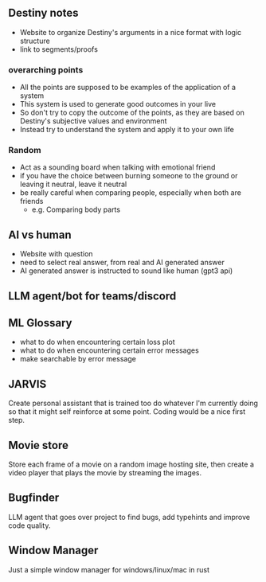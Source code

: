 <!-- --- -->
<!-- title: Notes -->
<!-- layout: base -->
<!-- --- -->


## Destiny notes

- Website to organize Destiny's arguments in a nice format with logic structure
- link to segments/proofs

### overarching points

- All the points are supposed to be examples of the application of a system
- This system is used to generate good outcomes in your live
- So don't try to copy the outcome of the points, as they are based on Destiny's subjective values and environment
- Instead try to understand the system and apply it to your own life

### Random
- Act as a sounding board when talking with emotional friend
- if you have the choice between burning someone to the ground or leaving it neutral, leave it neutral
- be really careful when comparing people, especially when both are friends
    - e.g. Comparing body parts


## AI vs human

- Website with question
- need to select real answer, from real and AI generated answer
- AI generated answer is instructed to sound like human (gpt3 api)

## LLM agent/bot for teams/discord

## ML Glossary
- what to do when encountering certain loss plot
- what to do when encountering certain error messages
- make searchable by error message

## JARVIS

Create personal assistant that is trained too do whatever I'm currently doing so that it might self reinforce at some point. Coding would be a nice first step.

## Movie store

Store each frame of a movie on a random image hosting site, then create a video player that plays the movie by streaming the images.


## Bugfinder

LLM agent that goes over project to find bugs, add typehints and improve code quality.

## Window Manager

Just a simple window manager for windows/linux/mac in rust